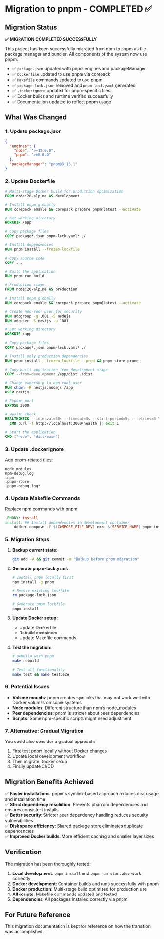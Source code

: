# Migration to pnpm - COMPLETED ✅

## Migration Status

**✅ MIGRATION COMPLETED SUCCESSFULLY**

This project has been successfully migrated from npm to pnpm as the package manager and bundler. All components of the system now use pnpm:

- ✅ `package.json` updated with pnpm engines and packageManager
- ✅ `Dockerfile` updated to use pnpm via corepack
- ✅ `Makefile` commands updated to use pnpm
- ✅ `package-lock.json` removed and `pnpm-lock.yaml` generated
- ✅ `.dockerignore` updated for pnpm-specific files
- ✅ Docker builds and runtime verified successfully
- ✅ Documentation updated to reflect pnpm usage

## What Was Changed

### 1. Update package.json

```json
{
  "engines": {
    "node": ">=18.0.0",
    "pnpm": ">=8.0.0"
  },
  "packageManager": "pnpm@8.15.1"
}
```

### 2. Update Dockerfile

```dockerfile
# Multi-stage Docker build for production optimization
FROM node:20-alpine AS development

# Install pnpm globally
RUN corepack enable && corepack prepare pnpm@latest --activate

# Set working directory
WORKDIR /app

# Copy package files
COPY package*.json pnpm-lock.yaml* ./

# Install dependencies
RUN pnpm install --frozen-lockfile

# Copy source code
COPY . .

# Build the application
RUN pnpm run build

# Production stage
FROM node:20-alpine AS production

# Install pnpm globally
RUN corepack enable && corepack prepare pnpm@latest --activate

# Create non-root user for security
RUN addgroup -g 1001 -S nodejs
RUN adduser -S nestjs -u 1001

# Set working directory
WORKDIR /app

# Copy package files
COPY package*.json pnpm-lock.yaml* ./

# Install only production dependencies
RUN pnpm install --frozen-lockfile --prod && pnpm store prune

# Copy built application from development stage
COPY --from=development /app/dist ./dist

# Change ownership to non-root user
RUN chown -R nestjs:nodejs /app
USER nestjs

# Expose port
EXPOSE 3000

# Health check
HEALTHCHECK --interval=30s --timeout=3s --start-period=5s --retries=3 \\
  CMD curl -f http://localhost:3000/health || exit 1

# Start the application
CMD ["node", "dist/main"]
```

### 3. Update .dockerignore

Add pnpm-related files:

```
node_modules
npm-debug.log
.npm
.pnpm-store
.pnpm-debug.log*
```

### 4. Update Makefile Commands

Replace npm commands with pnpm:

```makefile
.PHONY: install
install: ## Install dependencies in development container
	docker-compose -f $(COMPOSE_FILE_DEV) exec $(SERVICE_NAME) pnpm install
```

### 5. Migration Steps

1. **Backup current state:**

   ```bash
   git add -A && git commit -m "Backup before pnpm migration"
   ```

2. **Generate pnpm-lock.yaml:**

   ```bash
   # Install pnpm locally first
   npm install -g pnpm

   # Remove existing lockfile
   rm package-lock.json

   # Generate pnpm lockfile
   pnpm install
   ```

3. **Update Docker setup:**
   - Update Dockerfile
   - Rebuild containers
   - Update Makefile commands

4. **Test the migration:**

   ```bash
   # Rebuild with pnpm
   make rebuild

   # Test all functionality
   make test && make test:e2e
   ```

### 6. Potential Issues

- **Volume mounts**: pnpm creates symlinks that may not work well with Docker volumes on some systems
- **Node modules**: Different structure than npm's node_modules
- **Peer dependencies**: pnpm is stricter about peer dependencies
- **Scripts**: Some npm-specific scripts might need adjustment

### 7. Alternative: Gradual Migration

You could also consider a gradual approach:

1. First test pnpm locally without Docker changes
2. Update local development workflow
3. Then migrate Docker setup
4. Finally update CI/CD

## Migration Benefits Achieved

✅ **Faster installations**: pnpm's symlink-based approach reduces disk usage and installation time  
✅ **Strict dependency resolution**: Prevents phantom dependencies and ensures consistent installs  
✅ **Better security**: Stricter peer dependency handling reduces security vulnerabilities  
✅ **Disk space efficiency**: Shared package store eliminates duplicate dependencies  
✅ **Improved Docker builds**: More efficient caching and smaller layer sizes

## Verification

The migration has been thoroughly tested:

1. **Local development**: `pnpm install` and `pnpm run start:dev` work correctly
2. **Docker development**: Container builds and runs successfully with pnpm
3. **Docker production**: Multi-stage build optimized for production use
4. **All scripts**: Makefile commands updated and tested
5. **Dependencies**: All packages installed correctly via pnpm

## For Future Reference

This migration documentation is kept for reference on how the transition was accomplished.
